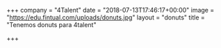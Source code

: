 +++
company = "4Talent"
date = "2018-07-13T17:46:17+00:00"
image = "https://edu.fintual.com/uploads/donuts.jpg"
layout = "donuts"
title = "Tenemos donuts para 4talent"

+++
